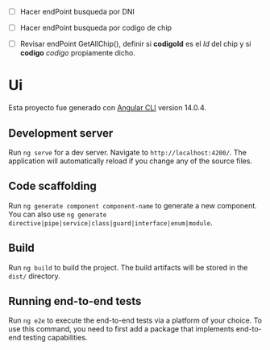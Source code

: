 - [ ] Hacer endPoint busqueda por DNI
- [ ] Hacer endPoint busqueda por codigo de chip
- [ ] Revisar endPoint GetAllChip(), definir si **codigoId** es el _Id_ del chip y si **codigo** _codigo_ propiamente dicho.


# Ui

Esta proyecto fue generado con [Angular CLI](https://github.com/angular/angular-cli) version 14.0.4.

## Development server

Run `ng serve` for a dev server. Navigate to `http://localhost:4200/`. The application will automatically reload if you change any of the source files.

## Code scaffolding

Run `ng generate component component-name` to generate a new component. You can also use `ng generate directive|pipe|service|class|guard|interface|enum|module`.

## Build

Run `ng build` to build the project. The build artifacts will be stored in the `dist/` directory.

## Running end-to-end tests

Run `ng e2e` to execute the end-to-end tests via a platform of your choice. To use this command, you need to first add a package that implements end-to-end testing capabilities.
